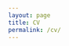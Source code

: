 ```yaml
---
layout: page
title: CV
permalink: /cv/
---
```

<!-- _layouts/cv.html -->
<div class="post">

<object data="../assets/docs/202308_cv_leung.pdf#pagemode=none" width="750" height="1000" type='application/pdf'></object>

</div>